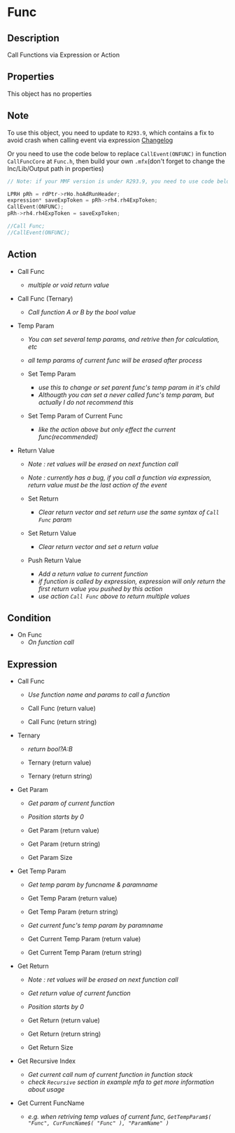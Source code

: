 # Func

## Description

Call Functions via Expression or Action

## Properties

This object has no properties

## Note

To use this object, you need to update to `R293.9`, which contains a fix to avoid crash when calling event via expression [Changelog](http://www.clickteam.com/webftp/files/mmf2/ChangeLogs/293.9.txt)

Or you need to use the code below to replace `CallEvent(ONFUNC)` in function `CallFuncCore` at `Func.h`, then build your own `.mfx`(don't forget to change the Inc/Lib/Output path in properties)

```C++
// Note: if your MMF version is under R293.9, you need to use code below instead of just a single line CallEvent(ONFUNC) to avoid crash

LPRH pRh = rdPtr->rHo.hoAdRunHeader;
expression* saveExpToken = pRh->rh4.rh4ExpToken;
CallEvent(ONFUNC);
pRh->rh4.rh4ExpToken = saveExpToken;

//Call Func;
//CallEvent(ONFUNC);
```

## Action

- Call Func
  - *multiple or void return value*
- Call Func (Ternary)
  - *Call function A or B by the bool value*

- Temp Param
  - *You can set several temp params, and retrive then for calculation, etc*
  - *all temp params of current func will be erased after process*

  - Set Temp Param
    - *use this to change or set parent func's temp param in it's child*
    - *Althougth you can set a never called func's temp param, but actually I do not recommend this*
  - Set Temp Param of Current Func
    - *like the action above but only effect the current func(recommended)*

- Return Value
  - *Note : ret values will be erased on next function call*
  - *Note : currently has a bug, if you call a function via expression, return value must be the last action of the event*

  - Set Return
    - *Clear return vector and set return use the same syntax of `Call Func` param*

  - Set Return Value
    - *Clear return vector and set a return value*

  - Push Return Value
    - *Add a return value to current function*
    - *if function is called by expression, expression will only return the first return value you pushed by this action*
    - *use action `Call Func` above to return multiple values*

## Condition

- On Func
  - *On function call*

## Expression

- Call Func
  - *Use function name and params to call a function*
  
  - Call Func (return value)
  - Call Func (return string)

- Ternary
  - *return bool?A:B*
  
  - Ternary (return value)
  - Ternary (return string)

- Get Param
  - *Get param of current function*
  - *Position starts by 0*
  
  - Get Param (return value)
  - Get Param (return string)

  - Get Param Size

- Get Temp Param
  - *Get temp param by funcname & paramname*  
  - Get Temp Param (return value)
  - Get Temp Param (return string)

  - *Get current func's temp param by paramname*
  - Get Current Temp Param (return value)
  - Get Current Temp Param (return string)

- Get Return
  - *Note : ret values will be erased on next function call*
  - *Get return value of current function*
  - *Position starts by 0*
  
  - Get Return (return value)
  - Get Return (return string)

  - Get Return Size

- Get Recursive Index
  - *Get current call num of current function in function stack*
  - *check `Recursive` section in example mfa to get more information about usage*

- Get Current FuncName
  - *e.g. when retriving temp values of current func, `GetTempParam$( "Func", CurFuncName$( "Func" ), "ParamName" )`*
